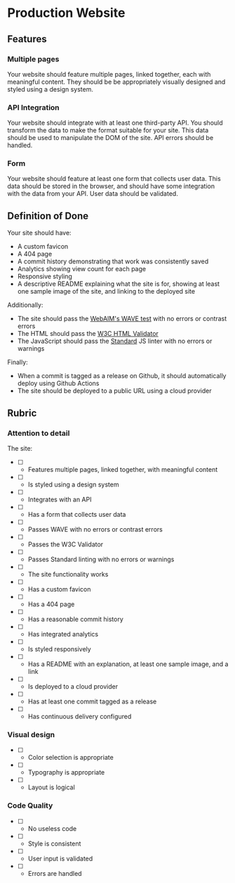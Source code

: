 # Production Website

## Features

### Multiple pages

Your website should feature multiple pages, linked together, each with meaningful content. They should be be appropriately visually designed and styled using a design system.

### API Integration

Your website should integrate with at least one third-party API. You should transform the data to make the format suitable for your site. This data should be used to manipulate the DOM of the site. API errors should be handled.

### Form

Your website should feature at least one form that collects user data. This data should be stored in the browser, and should have some integration with the data from your API. User data should be validated.

## Definition of Done

Your site should have:

* A custom favicon
* A 404 page
* A commit history demonstrating that work was consistently saved
* Analytics showing view count for each page
* Responsive styling
* A descriptive README explaining what the site is for, showing at least one sample image of the site, and linking to the deployed site

Additionally:

* The site should pass the [WebAIM's WAVE test](https://wave.webaim.org/) with no errors or contrast errors
* The HTML should pass the [W3C HTML Validator](https://validator.w3.org/)
* The JavaScript should pass the [Standard](https://standardjs.com/) JS linter with no errors or warnings

Finally:

* When a commit is tagged as a release on Github, it should automatically deploy using Github Actions
* The site should be deployed to a public URL using a cloud provider

## Rubric

### Attention to detail

The site:

* [ ] - Features multiple pages, linked together, with meaningful content
* [ ] - Is styled using a design system
* [ ] - Integrates with an API
* [ ] - Has a form that collects user data
* [ ] - Passes WAVE with no errors or contrast errors
* [ ] - Passes the W3C Validator
* [ ] - Passes Standard linting with no errors or warnings
* [ ] - The site functionality works
* [ ] - Has a custom favicon
* [ ] - Has a 404 page
* [ ] - Has a reasonable commit history
* [ ] - Has integrated analytics
* [ ] - Is styled responsively
* [ ] - Has a README with an explanation, at least one sample image, and a link
* [ ] - Is deployed to a cloud provider
* [ ] - Has at least one commit tagged as a release
* [ ] - Has continuous delivery configured

### Visual design

* [ ] - Color selection is appropriate
* [ ] - Typography is appropriate
* [ ] - Layout is logical

### Code Quality

* [ ] - No useless code
* [ ] - Style is consistent
* [ ] - User input is validated
* [ ] - Errors are handled
